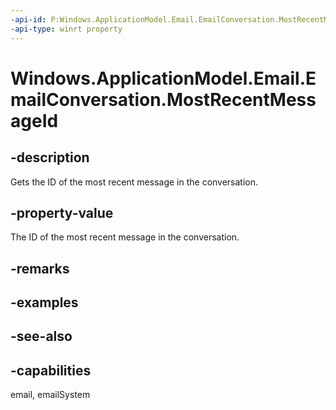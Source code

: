 ```yaml
---
-api-id: P:Windows.ApplicationModel.Email.EmailConversation.MostRecentMessageId
-api-type: winrt property
---
```


<!-- Property syntax
public string MostRecentMessageId { get; }
-->

# Windows.ApplicationModel.Email.EmailConversation.MostRecentMessageId

## -description
Gets the ID of the most recent message in the conversation.

## -property-value
The ID of the most recent message in the conversation.

## -remarks

## -examples

## -see-also

## -capabilities
email, emailSystem
